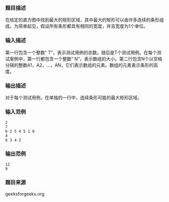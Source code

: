 ### 题目描述
在给定的直方图中找到最大的矩形区域，其中最大的矩形可以由许多连续的条形组成。为简单起见，假设所有条形都具有相同的宽度，并且宽度为1个单位。
### 输入描述
第一行包含一个整数“ T”，表示测试用例的总数。随后是T个测试用例。在每个测试案例中，第一行都包含一个整数“ N”，表示数组的大小。第二行包含N个以空格分隔的整数A1，A2，...，AN，它们表示数组的元素。数组的元素表示条形的高度。
### 输出描述
对于每个测试用例，在单独的一行中，连续条形可能的最大矩形区域。
### 输入范例
```
2
7
6 2 5 4 5 1 6
4
6 3 4 2
```
### 输出范例
```
12
9
```
### 题目来源
geeksforgeeks.org

